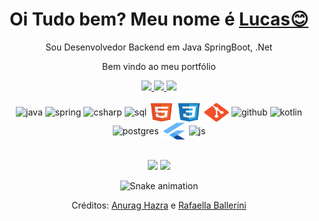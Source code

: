 <div>
  
  <h1 align="center">
    Oi Tudo bem? Meu nome é
    <a href="https://www.linkedin.com/in/lucassantos-r/">Lucas😊 </a>
  </h1>
  
  <p align="center">
    Sou Desenvolvedor Backend em Java SpringBoot, .Net
  </p>
  
  <p align="center">
Bem vindo ao meu portfólio
  </p>
  
</div>

<div align="center">
  <a href="https://github.com/LucasS20">
    <img height="150em"  src="https://github-readme-stats.vercel.app/api?username=LucasS20&theme=dark&show_icons=true&hide_border=true&count_private=true"/>
    <img height="150em"  src="https://github-readme-streak-stats.herokuapp.com/?user=LucasS20&theme=dark&hide_border=true"/>    
    <img height="150em"  src="https://github-readme-stats.vercel.app/api/top-langs/?username=LucasS20&theme=dark&show_icons=true&hide_border=false&layout=compact"/>
  </a>
</div>

<div align="center" valign="top"><br>
  <img align ="center" alt= "java" height="30" width="40" src="https://cdn.jsdelivr.net/gh/devicons/devicon/icons/java/java-original.svg">  
  <img align ="center" alt= "spring" height="30" width="40" src="https://cdn.jsdelivr.net/gh/devicons/devicon/icons/spring/spring-original.svg">  
   <img align ="center" alt= "csharp" height="30" width="40" src="https://cdn.jsdelivr.net/gh/devicons/devicon/icons/csharp/csharp-original.svg">  
    <img align ="center" alt= "sql" height="30" width="40" src="https://cdn.jsdelivr.net/gh/devicons/devicon/icons/mysql/mysql-original-wordmark.svg"> 
  <img align="center" alt="HTML" height="30" width="40" src="https://raw.githubusercontent.com/devicons/devicon/master/icons/html5/html5-original.svg">
  <img align="center" alt="CSS" height="30" width="40" src="https://raw.githubusercontent.com/devicons/devicon/master/icons/css3/css3-original.svg">
  <img align="center" alt="git" height="30" width="40" src="https://raw.githubusercontent.com/devicons/devicon/master/icons/git/git-original.svg">
  <img align ="center" alt= "github" height="30" width="40" src="https://cdn.jsdelivr.net/gh/devicons/devicon/icons/github/github-original.svg">  
 <img align ="center" alt= "kotlin" height="30" width="40" src="https://www.svgrepo.com/show/373728/kotlin.svg"> 
  <img align ="center" alt= "postgres" height="30" width="40" src="https://upload.wikimedia.org/wikipedia/commons/2/29/Postgresql_elephant.svg"> 
  <img align ="center" alt= "flutter" height="30" width="40" src="https://raw.githubusercontent.com/dnfield/flutter_svg/7d374d7107561cbd906d7c0ca26fef02cc01e7c8/example/assets/flutter_logo.svg?sanitize=true"> 
<img align ="center" alt= "js" height="30" width="40" src="https://cdn.worldvectorlogo.com/logos/logo-javascript.svg"> 
</div><br>

<div align="center">

  <a href="https://www.linkedin.com/in/lucassantos-r/" target="_blank"><img src="https://img.shields.io/badge/-LinkedIn-%230077B5?style=for-the-badge&logo=linkedin&logoColor=white" target="_blank"></a> 
  <a href="mailto:lucassr614@gmail.com"><img src="https://img.shields.io/badge/-Gmail-%23333?style=for-the-badge&logo=gmail&logoColor=white" target="_blank"></a>
</div>

<div align="center">

  ![Snake animation](https://github.com/danielbped/danielbped/blob/output/github-contribution-grid-snake.svg)
  
</div>

<div align="center">
  <p>Créditos: <a href="https://github.com/anuraghazra/github-readme-stats">Anurag Hazra</a> e <a href="https://github.com/rafaballerini">Rafaella Ballerini</a></p>
</div>
